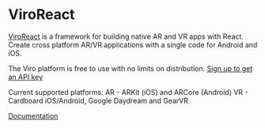 # ViroReact

[ViroReact](https://viromedia.com/viroreact/) is a framework for building native AR and VR apps with React. Create cross platform AR/VR applications with a single code for Android and iOS. 

The Viro platform is free to use with no limits on distribution. [Sign up to get an API key](https://viromedia.com/signup/)

Current supported platforms:
AR - ARKit (iOS) and ARCore (Android)
VR - Cardboard iOS/Android, Google Daydream and GearVR

[Documentation](https://docs.viromedia.com/)
